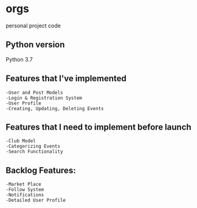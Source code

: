 # orgs
personal project code

## Python version
Python 3.7

## Features that I've implemented
```
-User and Post Models 
-Login & Registration System 
-User Profile 
-Creating, Updating, Deleting Events
```

## Features that I need to implement before launch
```
-Club Model 
-Categorizing Events 
-Search Functionality
```

## Backlog Features:
```
-Market Place
-Follow System
-Notifications
-Detailed User Profile
```
